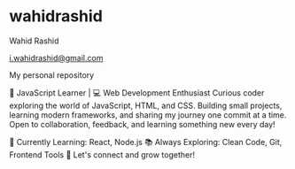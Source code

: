 # wahidrashid

 Wahid Rashid
 
 i.wahidrashid@gmail.com

My personal repository 

🚀 JavaScript Learner | 💻 Web Development Enthusiast
Curious coder exploring the world of JavaScript, HTML, and CSS.
Building small projects, learning modern frameworks, and sharing my journey one commit at a time.
Open to collaboration, feedback, and learning something new every day!

🔧 Currently Learning: React, Node.js
📚 Always Exploring: Clean Code, Git, Frontend Tools
🌱 Let's connect and grow together!
